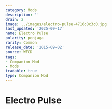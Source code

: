 ```yaml
---
category: Mods
description: ''
drain: 2
image: ../images/electro-pulse-4716c8c3c0.jpg
last_updated: '2025-09-17'
name: Electro Pulse
polarity: penjaga
rarity: Common
release_date: '2015-09-02'
source: WFCD
tags:
- Companion Mod
- Mods
tradable: true
type: Companion Mod
---
```


# Electro Pulse

